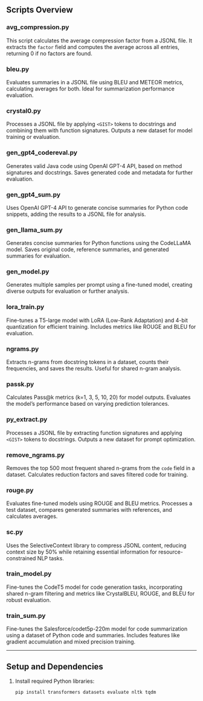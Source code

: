 

## Scripts Overview

### avg_compression.py
This script calculates the average compression factor from a JSONL file. It extracts the `factor` field and computes the average across all entries, returning 0 if no factors are found.

### bleu.py
Evaluates summaries in a JSONL file using BLEU and METEOR metrics, calculating averages for both. Ideal for summarization performance evaluation.

### crystal0.py
Processes a JSONL file by applying `<GIST>` tokens to docstrings and combining them with function signatures. Outputs a new dataset for model training or evaluation.

### gen_gpt4_codereval.py
Generates valid Java code using OpenAI GPT-4 API, based on method signatures and docstrings. Saves generated code and metadata for further evaluation.

### gen_gpt4_sum.py
Uses OpenAI GPT-4 API to generate concise summaries for Python code snippets, adding the results to a JSONL file for analysis.

### gen_llama_sum.py
Generates concise summaries for Python functions using the CodeLLaMA model. Saves original code, reference summaries, and generated summaries for evaluation.

### gen_model.py
Generates multiple samples per prompt using a fine-tuned model, creating diverse outputs for evaluation or further analysis.

### lora_train.py
Fine-tunes a T5-large model with LoRA (Low-Rank Adaptation) and 4-bit quantization for efficient training. Includes metrics like ROUGE and BLEU for evaluation.

### ngrams.py
Extracts n-grams from docstring tokens in a dataset, counts their frequencies, and saves the results. Useful for shared n-gram analysis.

### passk.py
Calculates Pass@k metrics (k=1, 3, 5, 10, 20) for model outputs. Evaluates the model’s performance based on varying prediction tolerances.

### py_extract.py
Processes a JSONL file by extracting function signatures and applying `<GIST>` tokens to docstrings. Outputs a new dataset for prompt optimization.

### remove_ngrams.py
Removes the top 500 most frequent shared n-grams from the `code` field in a dataset. Calculates reduction factors and saves filtered code for training.

### rouge.py
Evaluates fine-tuned models using ROUGE and BLEU metrics. Processes a test dataset, compares generated summaries with references, and calculates averages.

### sc.py
Uses the SelectiveContext library to compress JSONL content, reducing context size by 50% while retaining essential information for resource-constrained NLP tasks.

### train_model.py
Fine-tunes the CodeT5 model for code generation tasks, incorporating shared n-gram filtering and metrics like CrystalBLEU, ROUGE, and BLEU for robust evaluation.

### train_sum.py
Fine-tunes the Salesforce/codet5p-220m model for code summarization using a dataset of Python code and summaries. Includes features like gradient accumulation and mixed precision training.

---

## Setup and Dependencies

1. Install required Python libraries:
   ```bash
   pip install transformers datasets evaluate nltk tqdm
